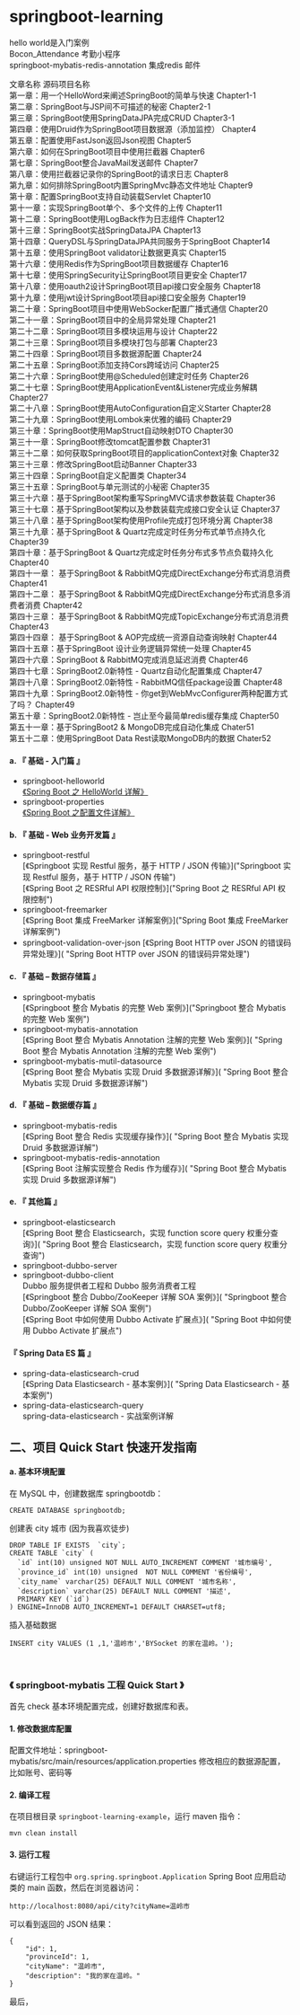 # springboot-learning<br/>
hello world是入门案例<br/>
Bocon_Attendance 考勤小程序<br/>
springboot-mybatis-redis-annotation 集成redis 邮件<br/>

文章名称	源码项目名称
<br/>第一章：用一个HelloWord来阐述SpringBoot的简单与快速	Chapter1-1
<br/>第二章：SpringBoot与JSP间不可描述的秘密	Chapter2-1
<br/>第三章：SpringBoot使用SpringDataJPA完成CRUD	Chapter3-1
<br/>第四章：使用Druid作为SpringBoot项目数据源（添加监控）	Chapter4
<br/>第五章：配置使用FastJson返回Json视图	Chapter5
<br/>第六章：如何在SpringBoot项目中使用拦截器	Chapter6
<br/>第七章：SpringBoot整合JavaMail发送邮件	Chapter7
<br/>第八章：使用拦截器记录你的SpringBoot的请求日志	Chapter8
<br/>第九章：如何排除SpringBoot内置SpringMvc静态文件地址	Chapter9
<br/>第十章：配置SpringBoot支持自动装载Servlet	Chapter10
<br/>第十一章：实现SpringBoot单个、多个文件的上传	Chapter11
<br/>第十二章：SpringBoot使用LogBack作为日志组件	Chapter12
<br/>第十三章：SpringBoot实战SpringDataJPA	Chapter13
<br/>第十四章：QueryDSL与SpringDataJPA共同服务于SpringBoot	Chapter14
<br/>第十五章：使用SpringBoot validator让数据更真实	Chapter15
<br/>第十六章：使用Redis作为SpringBoot项目数据缓存	Chapter16
<br/>第十七章：使用SpringSecurity让SpringBoot项目更安全	Chapter17
<br/>第十八章：使用oauth2设计SpringBoot项目api接口安全服务	Chapter18
<br/>第十九章：使用jwt设计SpringBoot项目api接口安全服务	Chapter19
<br/>第二十章：SpringBoot项目中使用WebSocker配置广播式通信	Chapter20
<br/>第二十一章：SpringBoot项目中的全局异常处理	Chapter21
<br/>第二十二章：SpringBoot项目多模块运用与设计	Chapter22
<br/>第二十三章：SpringBoot项目多模块打包与部署	Chapter23
<br/>第二十四章：SpringBoot项目多数据源配置	Chapter24
<br/>第二十五章：SpringBoot添加支持Cors跨域访问	Chapter25
<br/>第二十六章：SpringBoot使用@Scheduled创建定时任务	Chapter26
<br/>第二十七章：SpringBoot使用ApplicationEvent&Listener完成业务解耦	Chapter27
<br/>第二十八章：SpringBoot使用AutoConfiguration自定义Starter	Chapter28
<br/>第二十九章：SpringBoot使用Lombok来优雅的编码	Chapter29
<br/>第三十章：SpringBoot使用MapStruct自动映射DTO	Chapter30
<br/>第三十一章：SpringBoot修改tomcat配置参数	Chapter31
<br/>第三十二章：如何获取SpringBoot项目的applicationContext对象	Chapter32
<br/>第三十三章：修改SpringBoot启动Banner	Chapter33
<br/>第三十四章：SpringBoot自定义配置类	Chapter34
<br/>第三十五章：SpringBoot与单元测试的小秘密	Chapter35
<br/>第三十六章：基于SpringBoot架构重写SpringMVC请求参数装载	Chapter36
<br/>第三十七章：基于SpringBoot架构以及参数装载完成接口安全认证	Chapter37
<br/>第三十八章：基于SpringBoot架构使用Profile完成打包环境分离	Chapter38
<br/>第三十九章：基于SpringBoot & Quartz完成定时任务分布式单节点持久化	Chapter39
<br/>第四十章：基于SpringBoot & Quartz完成定时任务分布式多节点负载持久化	Chapter40
<br/>第四十一章： 基于SpringBoot & RabbitMQ完成DirectExchange分布式消息消费	Chapter41
<br/>第四十二章： 基于SpringBoot & RabbitMQ完成DirectExchange分布式消息多消费者消费	Chapter42
<br/>第四十三章： 基于SpringBoot & RabbitMQ完成TopicExchange分布式消息消费	Chapter43
<br/>第四十四章： 基于SpringBoot & AOP完成统一资源自动查询映射	Chapter44
<br/>第四十五章：基于SpringBoot 设计业务逻辑异常统一处理	Chapter45
<br/>第四十六章：SpringBoot & RabbitMQ完成消息延迟消费	Chapter46
<br/>第四十七章：SpringBoot2.0新特性 - Quartz自动化配置集成	Chapter47
<br/>第四十八章：SpringBoot2.0新特性 - RabbitMQ信任package设置	Chapter48
<br/>第四十九章：SpringBoot2.0新特性 - 你get到WebMvcConfigurer两种配置方式了吗？	Chapter49
<br/>第五十章：SpringBoot2.0新特性 - 岂止至今最简单redis缓存集成	Chapter50
<br/>第五十一章：基于SpringBoot2 & MongoDB完成自动化集成	Chater51
<br/>第五十二章：使用SpringBoot Data Rest读取MongoDB内的数据	Chater52



#### a. 『 基础 - 入门篇 』
- springboot-helloworld<br>
 [《Spring Boot 之 HelloWorld 详解》](?p=1124 "Spring Boot 之 HelloWorld详解")<br>
- springboot-properties <br>
 [《Spring Boot 之配置文件详解》](?p=1786 "Spring Boot 之配置文件详解")<br>

#### b. 『 基础 - Web 业务开发篇 』
- springboot-restful <br>
 [《Springboot 实现 Restful 服务，基于 HTTP / JSON 传输》]("Springboot 实现 Restful 服务，基于 HTTP / JSON 传输")<br>
 [《Spring Boot 之 RESRful API 权限控制》]("Spring Boot 之 RESRful API 权限控制")<br>
- springboot-freemarker <br>
[《Spring Boot 集成 FreeMarker 详解案例》]("Spring Boot 集成 FreeMarker 详解案例")<br>
- springboot-validation-over-json
[《Spring Boot HTTP over JSON 的错误码异常处理》]( "Spring Boot HTTP over JSON 的错误码异常处理")<br>


#### c. 『 基础 – 数据存储篇 』
- springboot-mybatis <br>
 [《Springboot 整合 Mybatis 的完整 Web 案例》]("Springboot 整合 Mybatis 的完整 Web 案例")<br>
- springboot-mybatis-annotation <br>
 [《Spring Boot 整合 Mybatis Annotation 注解的完整 Web 案例》]( "Spring Boot 整合 Mybatis Annotation 注解的完整 Web 案例")<br>
- springboot-mybatis-mutil-datasource <br>
 [《Spring Boot 整合 Mybatis 实现 Druid 多数据源详解》]( "Spring Boot 整合 Mybatis 实现 Druid 多数据源详解")<br>


#### d. 『 基础 – 数据缓存篇 』
- springboot-mybatis-redis <br>
 [《Spring Boot 整合 Redis 实现缓存操作》]( "Spring Boot 整合 Mybatis 实现 Druid 多数据源详解")<br>
- springboot-mybatis-redis-annotation <br>
 [《Spring Boot 注解实现整合 Redis 作为缓存》]( "Spring Boot 整合 Mybatis 实现 Druid 多数据源详解")<br>

#### e. 『 其他篇 』
- springboot-elasticsearch <br>
 [《Spring Boot 整合 Elasticsearch，实现 function score query 权重分查询》]( "Spring Boot 整合 Elasticsearch，实现 function score query 权重分查询")<br>
- springboot-dubbo-server <br>
- springboot-dubbo-client <br>
Dubbo 服务提供者工程和 Dubbo 服务消费者工程 <br>
 [《Springboot 整合 Dubbo/ZooKeeper 详解 SOA 案例》]( "Springboot 整合 Dubbo/ZooKeeper 详解 SOA 案例")<br>
 [《Spring Boot 中如何使用 Dubbo Activate 扩展点》]( "Spring Boot 中如何使用 Dubbo Activate 扩展点")<br>


#### 『 Spring Data ES 篇 』
- spring-data-elasticsearch-crud <br>
 [《Spring Data Elasticsearch - 基本案例》]( "Spring Data Elasticsearch - 基本案例")<br>
- spring-data-elasticsearch-query <br>
spring-data-elasticsearch - 实战案例详解

## 二、项目 Quick Start 快速开发指南
#### a. 基本环境配置
在 MySQL 中，创建数据库 springbootdb：
````
CREATE DATABASE springbootdb;
````
创建表 city 城市 (因为我喜欢徒步)
````
DROP TABLE IF EXISTS  `city`;
CREATE TABLE `city` (
  `id` int(10) unsigned NOT NULL AUTO_INCREMENT COMMENT '城市编号',
  `province_id` int(10) unsigned  NOT NULL COMMENT '省份编号',
  `city_name` varchar(25) DEFAULT NULL COMMENT '城市名称',
  `description` varchar(25) DEFAULT NULL COMMENT '描述',
  PRIMARY KEY (`id`)
) ENGINE=InnoDB AUTO_INCREMENT=1 DEFAULT CHARSET=utf8;
````
插入基础数据
````
INSERT city VALUES (1 ,1,'温岭市','BYSocket 的家在温岭。');
````
 <br>
 
### 《 springboot-mybatis 工程 Quick Start 》
首先 check 基本环境配置完成，创建好数据库和表。

#### 1. 修改数据库配置
配置文件地址：springboot-mybatis/src/main/resources/application.properties
修改相应的数据源配置，比如账号、密码等

#### 2. 编译工程
在项目根目录 `springboot-learning-example`，运行 maven 指令：
````
mvn clean install
````
#### 3. 运行工程
右键运行工程包中 `org.spring.springboot.Application` Spring Boot 应用启动类的 main 函数，然后在浏览器访问：
`````
http://localhost:8080/api/city?cityName=温岭市
`````
可以看到返回的 JSON 结果：
````
{
    "id": 1,
    "provinceId": 1,
    "cityName": "温岭市",
    "description": "我的家在温岭。"
}
````
最后，<br/>